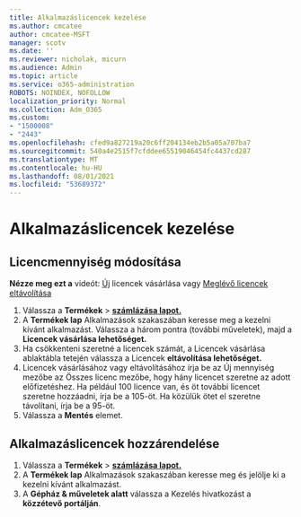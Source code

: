 ```yaml
---
title: Alkalmazáslicencek kezelése
ms.author: cmcatee
author: cmcatee-MSFT
manager: scotv
ms.date: ''
ms.reviewer: nicholak, micurn
ms.audience: Admin
ms.topic: article
ms.service: o365-administration
ROBOTS: NOINDEX, NOFOLLOW
localization_priority: Normal
ms.collection: Adm_O365
ms.custom:
- "1500008"
- "2443"
ms.openlocfilehash: cfed9a827219a20c6ff204134eb2b5a05a707ba7
ms.sourcegitcommit: 540a4e2515f7cfddee65519046454fc4437cd287
ms.translationtype: MT
ms.contentlocale: hu-HU
ms.lasthandoff: 08/01/2021
ms.locfileid: "53689372"
---
```

# <a name="manage-app-licenses"></a>Alkalmazáslicencek kezelése

## <a name="to-change-license-quantity"></a>Licencmennyiség módosítása

**Nézze meg ezt a** videót: [Új](https://go.microsoft.com/fwlink/p/?linkid=2154857) licencek vásárlása vagy [Meglévő licencek eltávolítása](https://go.microsoft.com/fwlink/p/?linkid=2154938)

1. Válassza a **Termékek**  >  **[számlázása lapot.](https://go.microsoft.com/fwlink/p/?linkid=842054)**
2. A **Termékek lap** Alkalmazások  szakaszában keresse meg a kezelni kívánt alkalmazást. Válassza a három pontra (további műveletek), majd a **Licencek vásárlása lehetőséget.**
3. Ha csökkenteni szeretné a licencek számát, a  Licencek vásárlása ablaktábla tetején válassza a Licencek **eltávolítása lehetőséget.**
4. Licencek vásárlásához vagy  eltávolításához írja  be az Új mennyiség mezőbe az Összes licenc mezőbe, hogy hány licencet szeretne az adott előfizetéshez. Ha például 100 licence van, és öt további licencet szeretne hozzáadni, írja be a 105-öt. Ha közülük ötet el szeretne távolítani, írja be a 95-öt.
5. Válassza a **Mentés** elemet.

## <a name="to-assign-app-licenses"></a>Alkalmazáslicencek hozzárendelése

1. Válassza a **Termékek**  >  **[számlázása lapot.](https://go.microsoft.com/fwlink/p/?linkid=842054)**
2. A **Termékek lap** Alkalmazások  szakaszában keresse meg és jelölje ki a kezelni kívánt alkalmazást.
3. A **Gépház & műveletek alatt** válassza a Kezelés hivatkozást a **közzétevő portálján**.